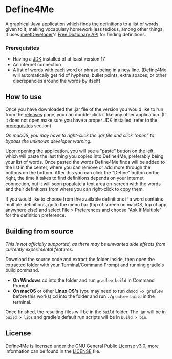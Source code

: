 # Define4Me
A graphical Java application which finds the definitions to a list of words given to it, making vocabulary 
homework less tedious, among other things. It uses [meetDeveloper](https://github.com/meetDeveloper)'s 
[Free Dictionary API](https://dictionaryapi.dev/) for finding definitions.

### Prerequisites
* Having a [JDK](https://adoptium.net/) installed of at least version 17
* An internet connection
* A list of words with each word or phrase being in a new line. (Define4Me will automatically get rid of 
hyphens, bullet points, extra spaces, or other discrepancies around the words by itself)

## How to use
Once you have downloaded the .jar file of the version you would like to run from the 
[releases](https://github.com/soggy-sandwich/define4me/releases) page, you can double-click it like any
other application. (If it does not open make sure you have a proper JDK installed, refer to the 
[prerequisites](https://github.com/soggy-sandwich/define4me#prerequisites) section)

_On macOS, you may have to right-click the .jar file and click "open" to bypass the unknown developer
warning._

Upon opening the application, you will see a "paste" button on the left, which will paste the last thing
you copied into Define4Me, preferably being your list of words. Once pasted the words Define4Me finds will 
be added to the list in the center, where you can remove or add more through the buttons on the bottom.
After this you can click the "Define" button on the right, the time it takes to find definitions depends
on your internet connection, but it will soon populate a text area on-screen with the words and their 
definitions from where you can right-click to copy them.

If you would like to choose from the available definitions if a word contains multiple definitions, go to
the menu bar (top of screen on macOS, top of app anywhere else) and select File > Preferences and choose
"Ask If Multiple" for the definition preference.

## Building from source
_This is not officially supported, as there may be unwanted side effects from currently experimental features._

Download the source code and extract the folder inside, then open the
extracted folder with your Terminal/Command Prompt and running gradle's build command.

* **On Windows** cd into the folder and run ```gradlew build``` in Command Prompt.
* **On macOS** or other **Linux OS's** (you may need to run ```chmod +x gradlew``` before this
  works) cd into the folder and run ```./gradlew build``` in the terminal.

Once finished, the resulting files will be in the ```build``` folder. The .jar will be in ```build > libs``` and
gradle's default run scripts will be in ```build > bin```.

## License
Define4Me is licensed under the GNU General Public License v3.0, more information can
be found in the [LICENSE](https://github.com/soggy-sandwich/define4me/blob/master/LICENSE) file.

